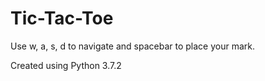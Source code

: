 # Tic-Tac-Toe

Use w, a, s, d to navigate and spacebar to place your mark.

Created using Python 3.7.2
